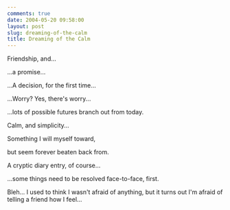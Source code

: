 ```yaml
---
comments: true
date: 2004-05-20 09:58:00
layout: post
slug: dreaming-of-the-calm
title: Dreaming of the Calm
---
```


Friendship, and...  

...a promise...  

...A decision, for the first time...  

...Worry?  Yes, there's worry...  

...lots of possible futures branch out from today.  

Calm, and simplicity...  

Something I will myself toward,  

but seem forever beaten back from.  

A cryptic diary entry, of course...  

...some things need to be resolved face-to-face, first.  

Bleh... I used to think I wasn't afraid of anything, but it turns out I'm afraid of telling a friend how I feel...

